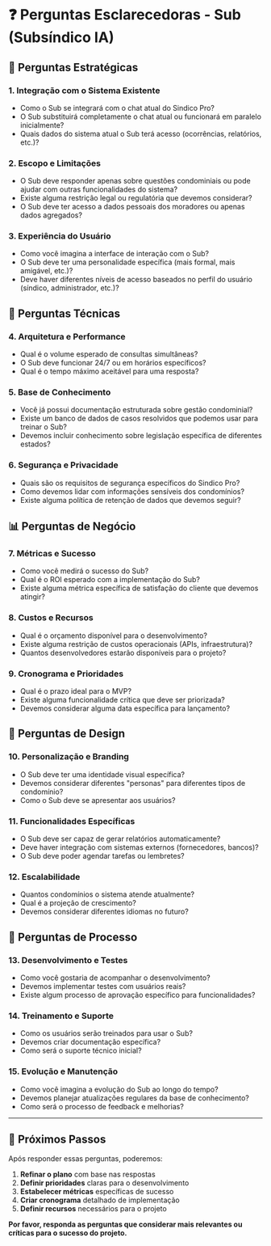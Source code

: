 # ❓ Perguntas Esclarecedoras - Sub (Subsíndico IA)

## 🎯 Perguntas Estratégicas

### 1. **Integração com o Sistema Existente**
- Como o Sub se integrará com o chat atual do Sindico Pro?
- O Sub substituirá completamente o chat atual ou funcionará em paralelo inicialmente?
- Quais dados do sistema atual o Sub terá acesso (ocorrências, relatórios, etc.)?

### 2. **Escopo e Limitações**
- O Sub deve responder apenas sobre questões condominiais ou pode ajudar com outras funcionalidades do sistema?
- Existe alguma restrição legal ou regulatória que devemos considerar?
- O Sub deve ter acesso a dados pessoais dos moradores ou apenas dados agregados?

### 3. **Experiência do Usuário**
- Como você imagina a interface de interação com o Sub?
- O Sub deve ter uma personalidade específica (mais formal, mais amigável, etc.)?
- Deve haver diferentes níveis de acesso baseados no perfil do usuário (síndico, administrador, etc.)?

## 🔧 Perguntas Técnicas

### 4. **Arquitetura e Performance**
- Qual é o volume esperado de consultas simultâneas?
- O Sub deve funcionar 24/7 ou em horários específicos?
- Qual é o tempo máximo aceitável para uma resposta?

### 5. **Base de Conhecimento**
- Você já possui documentação estruturada sobre gestão condominial?
- Existe um banco de dados de casos resolvidos que podemos usar para treinar o Sub?
- Devemos incluir conhecimento sobre legislação específica de diferentes estados?

### 6. **Segurança e Privacidade**
- Quais são os requisitos de segurança específicos do Sindico Pro?
- Como devemos lidar com informações sensíveis dos condomínios?
- Existe alguma política de retenção de dados que devemos seguir?

## 📊 Perguntas de Negócio

### 7. **Métricas e Sucesso**
- Como você medirá o sucesso do Sub?
- Qual é o ROI esperado com a implementação do Sub?
- Existe alguma métrica específica de satisfação do cliente que devemos atingir?

### 8. **Custos e Recursos**
- Qual é o orçamento disponível para o desenvolvimento?
- Existe alguma restrição de custos operacionais (APIs, infraestrutura)?
- Quantos desenvolvedores estarão disponíveis para o projeto?

### 9. **Cronograma e Prioridades**
- Qual é o prazo ideal para o MVP?
- Existe alguma funcionalidade crítica que deve ser priorizada?
- Devemos considerar alguma data específica para lançamento?

## 🎨 Perguntas de Design

### 10. **Personalização e Branding**
- O Sub deve ter uma identidade visual específica?
- Devemos considerar diferentes "personas" para diferentes tipos de condomínio?
- Como o Sub deve se apresentar aos usuários?

### 11. **Funcionalidades Específicas**
- O Sub deve ser capaz de gerar relatórios automaticamente?
- Deve haver integração com sistemas externos (fornecedores, bancos)?
- O Sub deve poder agendar tarefas ou lembretes?

### 12. **Escalabilidade**
- Quantos condomínios o sistema atende atualmente?
- Qual é a projeção de crescimento?
- Devemos considerar diferentes idiomas no futuro?

## 🔄 Perguntas de Processo

### 13. **Desenvolvimento e Testes**
- Como você gostaria de acompanhar o desenvolvimento?
- Devemos implementar testes com usuários reais?
- Existe algum processo de aprovação específico para funcionalidades?

### 14. **Treinamento e Suporte**
- Como os usuários serão treinados para usar o Sub?
- Devemos criar documentação específica?
- Como será o suporte técnico inicial?

### 15. **Evolução e Manutenção**
- Como você imagina a evolução do Sub ao longo do tempo?
- Devemos planejar atualizações regulares da base de conhecimento?
- Como será o processo de feedback e melhorias?

---

## 📝 Próximos Passos

Após responder essas perguntas, poderemos:

1. **Refinar o plano** com base nas respostas
2. **Definir prioridades** claras para o desenvolvimento
3. **Estabelecer métricas** específicas de sucesso
4. **Criar cronograma** detalhado de implementação
5. **Definir recursos** necessários para o projeto

**Por favor, responda as perguntas que considerar mais relevantes ou críticas para o sucesso do projeto.**
